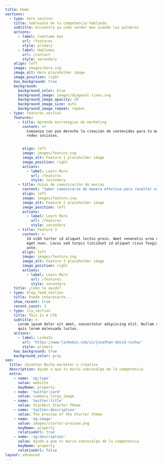 ```yaml
---
title: Home
sections:
  - type: hero_section
    title: Sobresale de tu competencia hablando.
    subtitle: Encuentra ya como vender mas usando las palabras
    actions:
      - label: Cuéntame mas
        url: /features
        style: primary
      - label: Hablemos
        url: /contact
        style: secondary
    align: left
    image: images/hero.svg
    image_alt: Hero placeholder image
    image_position: right
    has_background: true
    background:
      background_color: blue
      background_image: images/diagonal-lines.svg
      background_image_opacity: 20
      background_image_size: auto
      background_image_repeat: repeat
  - type: features_section
    features:
      - title: Aprende estrategias de marketing
        content: >+
          Comienza con pie derecho la creación de contenidos para tu marca en
          redes sociales.


        align: left
        image: images/feature.svg
        image_alt: Feature 1 placeholder image
        image_position: right
        actions:
          - label: Learn More
            url: /features
            style: secondary
      - title: Guías de comunicación de marcas
        content: "Saber comunicarse de manera efectiva para resaltar sobre tu competencia\_\n"
        align: left
        image: images/feature.svg
        image_alt: Feature 2 placeholder image
        image_position: left
        actions:
          - label: Learn More
            url: /features
            style: secondary
      - title: Feature 3
        content: >-
          Id nibh tortor id aliquet lectus proin. Amet venenatis urna cursus
          eget nunc. Lacus sed turpis tincidunt id aliquet risus feugiat in
          ante.
        align: left
        image: images/feature.svg
        image_alt: Feature 3 placeholder image
        image_position: right
        actions:
          - label: Learn More
            url: /features
            style: secondary
    title: ¿Como te ayudo?
  - type: blog_feed_section
    title: Puede interesarte...
    show_recent: true
    recent_count: 3
  - type: cta_section
    title: This Is A CTA
    subtitle: >-
      Lorem ipsum dolor sit amet, consectetur adipiscing elit. Nullam a metus
      quis lorem malesuada luctus.
    actions:
      - label: LinkeIn
        url: 'https://www.linkedin.com/in/jonathan-david-rocha/'
        style: primary
    has_background: true
    background_color: gray
seo:
  title: Jonathan Rocha marketer y creativo
  description: Ayudo a que tu marca sobresalga de la competencia
  extra:
    - name: 'og:type'
      value: website
      keyName: property
    - name: 'twitter:card'
      value: summary_large_image
    - name: 'twitter:title'
      value: Stackbit Starter Theme
    - name: 'twitter:description'
      value: The preview of the Starter theme
    - name: 'og:image'
      value: images/starter-preview.png
      keyName: property
      relativeUrl: true
    - name: 'og:description'
      value: Ayudo a que tu marca sobresalga de la competencia
      keyName: property
      relativeUrl: false
layout: advanced
---
```

